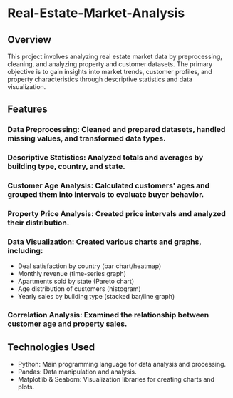 # Real-Estate-Market-Analysis

## Overview
This project involves analyzing real estate market data by preprocessing, cleaning, and analyzing property and customer datasets. The primary objective is to gain insights into market trends, customer profiles, and property characteristics through descriptive statistics and data visualization.

## Features
### Data Preprocessing: Cleaned and prepared datasets, handled missing values, and transformed data types.
### Descriptive Statistics: Analyzed totals and averages by building type, country, and state.
### Customer Age Analysis: Calculated customers' ages and grouped them into intervals to evaluate buyer behavior.
### Property Price Analysis: Created price intervals and analyzed their distribution.
### Data Visualization: Created various charts and graphs, including:
- Deal satisfaction by country (bar chart/heatmap)
- Monthly revenue (time-series graph)
- Apartments sold by state (Pareto chart)
- Age distribution of customers (histogram)
- Yearly sales by building type (stacked bar/line graph)
### Correlation Analysis: Examined the relationship between customer age and property sales.
## Technologies Used
- Python: Main programming language for data analysis and processing.
- Pandas: Data manipulation and analysis.
- Matplotlib & Seaborn: Visualization libraries for creating charts and plots.
